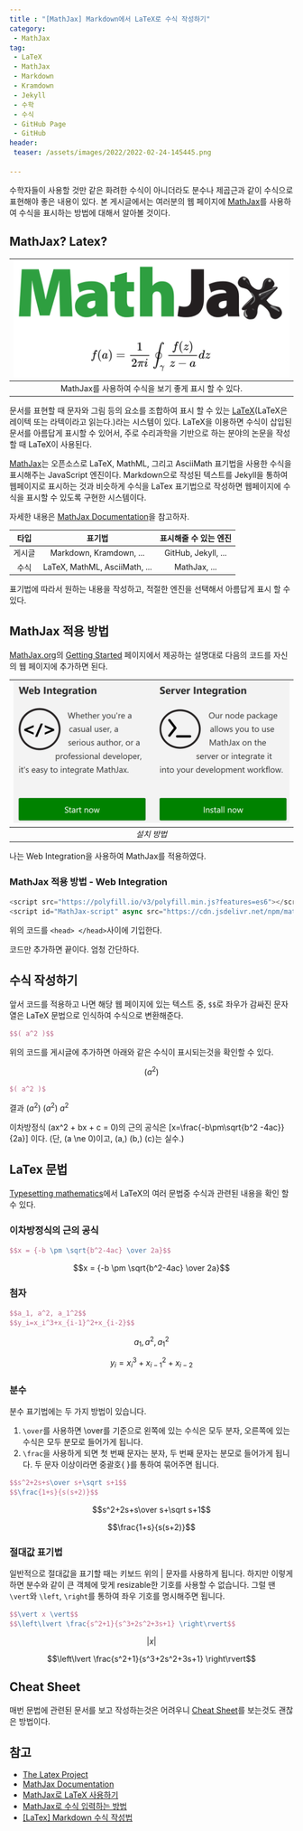 ```yaml
---
title : "[MathJax] Markdown에서 LaTeX로 수식 작성하기"
category:
 - MathJax
tag:
 - LaTeX
 - MathJax
 - Markdown
 - Kramdown
 - Jekyll
 - 수학
 - 수식
 - GitHub Page
 - GitHub
header:
 teaser: /assets/images/2022/2022-02-24-145445.png

---
```


수학자들이 사용할 것만 같은 화려한 수식이 아니더라도 분수나 제곱근과 같이 수식으로 표현해야 좋은 내용이 있다. 본 게시글에서는 여러분의 웹 페이지에 [MathJax](https://www.mathjax.org/)를 사용하여 수식을 표시하는 방법에 대해서 알아볼 것이다.

## MathJax? Latex?

| ![](/assets/images/2022/2022-02-24-145445.png) |
|:--:|
|MathJax를 사용하여 수식을 보기 좋게 표시 할 수 있다.|

문서를 표현할 때 문자와 그림 등의 요소를 조합하여 표시 할 수 있는 [LaTeX](https://www.latex-project.org/)(LaTeX은 레이텍 또는 라텍이라고 읽는다.)라는 시스템이 있다. LaTeX을 이용하면 수식이 삽입된 문서를 아름답게 표시할 수 있어서, 주로 수리과학을 기반으로 하는 분야의 논문을 작성할 때 LaTeX이 사용된다.

[MathJax](https://www.mathjax.org/)는 오픈소스로 LaTeX, MathML, 그리고 AsciiMath 표기법을 사용한 수식을 표시해주는 JavaScript 엔진이다. Markdown으로 작성된 텍스트를 Jekyll을 통하여 웹페이지로 표시하는 것과 비슷하게 수식을 LaTex 표기법으로 작성하면 웹페이지에 수식을 표시할 수 있도록 구현한 시스템이다.

자세한 내용은 [MathJax Documentation](http://docs.mathjax.org/en/latest/)을 참고하자.

|타입|표기법|표시해줄 수 있는 엔진|
|:--:|:--:|:--:|
|게시글|Markdown, Kramdown, ... |GitHub, Jekyll, ...|
|수식|LaTeX, MathML, AsciiMath, ...|MathJax, ...|

표기법에 따라서 원하는 내용을 작성하고, 적절한 엔진을 선택해서 아름답게 표시 할 수 있다.

## MathJax 적용 방법 

[MathJax.org](https://www.mathjax.org/)의 [Getting Started](https://www.mathjax.org/#docs) 페이지에서 제공하는 설명대로 다음의 코드를 자신의 웹 페이지에 추가하면 된다.


| ![설치 방법](/assets/images/2022/2022-02-24-144643.png) |
|:--:|
| *설치 방법* |

나는 Web Integration을 사용하여 MathJax를 적용하였다.

### MathJax 적용 방법 - Web Integration

```js
<script src="https://polyfill.io/v3/polyfill.min.js?features=es6"></script>
<script id="MathJax-script" async src="https://cdn.jsdelivr.net/npm/mathjax@3/es5/tex-mml-chtml.js"></script>
```

위의 코드를 `<head> </head>`사이에 기입한다.

코드만 추가하면 끝이다. 엄청 간단하다.

## 수식 작성하기

앞서 코드를 적용하고 나면 해당 웹 페이지에 있는 텍스트 중, `$$`로 좌우가 감싸진 문자열은 LaTeX 문법으로 인식하여 수식으로 변환해준다.

```latex
$$( a^2 )$$
```
위의 코드를 게시글에 추가하면 아래와 같은 수식이 표시되는것을 확인할 수 있다.

$$( a^2 )$$

```latex
$( a^2 )$
```

결과 $( a^2 )$ $(a^2)$ $a^2$ 

이차방정식 \(ax^2 + bx + c = 0\)의 근의 공식은 \[x=\frac{-b\pm\sqrt{b^2 -4ac}}{2a}\] 이다. (단, \(a \ne 0\)이고, \(a,\) \(b,\) \(c\)는 실수.) 

## LaTex 문법

[Typesetting mathematics](https://www.latex-project.org/help/documentation/#typesetting-complex-mathematics)에서 LaTeX의 여러 문법중 수식과 관련된 내용을 확인 할 수 있다.

### 이차방정식의 근의 공식

```latex
$$x = {-b \pm \sqrt{b^2-4ac} \over 2a}$$
```

$$x = {-b \pm \sqrt{b^2-4ac} \over 2a}$$

### 첨자

```latex
$$a_1, a^2, a_1^2$$
$$y_i=x_i^3+x_{i-1}^2+x_{i-2}$$
```

$$a_1, a^2, a_1^2$$

$$y_i=x_i^3+x_{i-1}^2+x_{i-2}$$

### 분수

분수 표기법에는 두 가지 방법이 있습니다.

1. `\over`를 사용하면 \over를 기준으로 왼쪽에 있는 수식은 모두 분자, 오른쪽에 있는 수식은 모두 분모로 들어가게 됩니다.
1. `\frac`을 사용하게 되면 첫 번째 문자는 분자, 두 번째 문자는 분모로 들어가게 됩니다. 두 문자 이상이라면 중괄호{ }를 통하여 묶어주면 됩니다.

```latex
$$s^2+2s+s\over s+\sqrt s+1$$
$$\frac{1+s}{s(s+2)}$$
```

$$s^2+2s+s\over s+\sqrt s+1$$

$$\frac{1+s}{s(s+2)}$$

### 절대값 표기법

일반적으로 절대값을 표기할 때는 키보드 위의 | 문자를 사용하게 됩니다.
하지만 이렇게 하면 분수와 같이 큰 객체에 맞게 resizable한 기호를 사용할 수 없습니다.
그럴 땐 `\vert`와 `\left`, `\right`를 통하여 좌우 기호를 명시해주면 됩니다.

```latex
$$\vert x \vert$$
$$\left\lvert \frac{s^2+1}{s^3+2s^2+3s+1} \right\rvert$$
```

$$\vert x \vert$$

$$\left\lvert \frac{s^2+1}{s^3+2s^2+3s+1} \right\rvert$$

## Cheat Sheet

매번 문법에 관련된 문서를 보고 작성하는것은 어려우니 [Cheat Sheet](https://drive.google.com/file/d/1dEEAXMhHo9TgmZmXSNWSVlG6YOeWp_gj/view)를 보는것도 괜찮은 방법이다.

## 참고

* [The Latex Project](https://www.latex-project.org/)
* [MathJax Documentation](http://docs.mathjax.org/en/latest/)
* [MathJax로 LaTeX 사용하기](https://johngrib.github.io/wiki/mathjax-latex/)
* [MathJax로 수식 입력하는 방법](https://sasamath.com/blog/tip-collection/how-to-write-equations-in-mathjax/)
* [[LaTex] Markdown 수식 작성법](https://velog.io/@d2h10s/LaTex-Markdown-%EC%88%98%EC%8B%9D-%EC%9E%91%EC%84%B1%EB%B2%95)